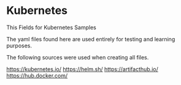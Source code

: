 # Kubernetes
This Fields for Kubernetes Samples

The yaml files found here are used entirely for testing and learning purposes.

The following sources were used when creating all files.

https://kubernetes.io/
https://helm.sh/
https://artifacthub.io/
https://hub.docker.com/
